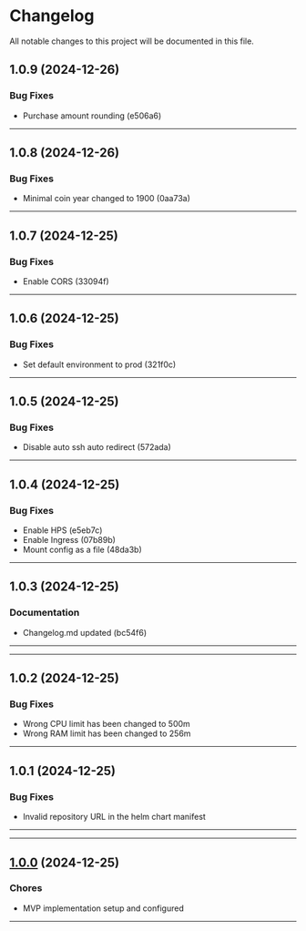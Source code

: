 <!--- BEGIN HEADER -->
# Changelog

All notable changes to this project will be documented in this file.
<!--- END HEADER -->

## 1.0.9 (2024-12-26)

### Bug Fixes

* Purchase amount rounding (e506a6)


---

## 1.0.8 (2024-12-26)

### Bug Fixes

* Minimal coin year changed to 1900 (0aa73a)


---

## 1.0.7 (2024-12-25)

### Bug Fixes

* Enable CORS (33094f)


---

## 1.0.6 (2024-12-25)

### Bug Fixes

* Set default environment to prod (321f0c)


---

## 1.0.5 (2024-12-25)

### Bug Fixes

* Disable auto ssh auto redirect (572ada)


---

## 1.0.4 (2024-12-25)

### Bug Fixes

* Enable HPS (e5eb7c)
* Enable Ingress (07b89b)
* Mount config as a file (48da3b)


---

## 1.0.3 (2024-12-25)

### Documentation

* Changelog.md updated (bc54f6)


---

---

## 1.0.2 (2024-12-25)

### Bug Fixes

* Wrong CPU limit has been changed to 500m
* Wrong RAM limit has been changed to 256m

---

## 1.0.1 (2024-12-25)

### Bug Fixes

* Invalid repository URL in the helm chart manifest


---

---

## [1.0.0](https://github.com/Vasary/coins-inventory) (2024-12-25)

### Chores

* MVP implementation setup and configured

---
